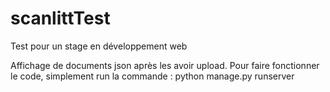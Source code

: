 # scanlittTest
Test pour un stage en développement web 

Affichage de documents json après les avoir upload.
Pour faire fonctionner le code, simplement run la commande : python manage.py runserver

